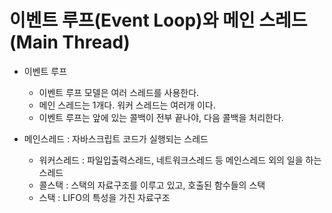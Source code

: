 # 이벤트 루프(Event Loop)와 메인 스레드(Main Thread)

- 이벤트 루프

  - 이벤트 루프 모델은 여러 스레드를 사용한다.
  - 메인 스레드는 1개다. 워커 스레드는 여러개 이다.
  - 이벤트 루프는 앞에 있는 콜백이 전부 끝나야, 다음 콜백을 처리한다.

- 메인스레드 : 자바스크립트 코드가 실행되는 스레드
  - 워커스레드 : 파일입출력스레드, 네트워크스레드 등 메인스레드 외의 일을 하는 스레드
  - 콜스택 : 스택의 자료구조를 이루고 있고, 호출된 함수들의 스택
  - 스택 : LIFO의 특성을 가진 자료구조
